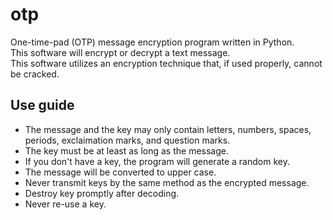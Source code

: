 # otp
<p>One-time-pad (OTP) message encryption program written in Python.<br/>
This software will encrypt or decrypt a text message.<br/>
This software utilizes an encryption technique that, if used properly, cannot be cracked.</p>

<h2>Use guide</h2>
<ul>
<li>The message and the key may only contain letters, numbers, spaces, periods, exclaimation marks, and question marks.</li>
<li>The key must be at least as long as the message.</li>
<li>If you don't have a key, the program will generate a random key.</li>
<li>The message will be converted to upper case.</li>
<li>Never transmit keys by the same method as the encrypted message.</li>
<li>Destroy key promptly after decoding.</li>
<li>Never re-use a key.</li>
</ul>

